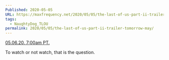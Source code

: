```yaml
---
Published: 2020-05-05
URL: https://maxfrequency.net/2020/05/05/the-last-of-us-part-ii-trailer-tomorrow-may/
tags:
  - NaughtyDog_TLOU
permalink: 2020/05/05/the-last-of-us-part-ii-trailer-tomorrow-may/
---
```

[05.06.20. 7:00am PT.](https://twitter.com/Naughty_Dog/status/1257671429165772800)

To watch or not watch, that is the question.